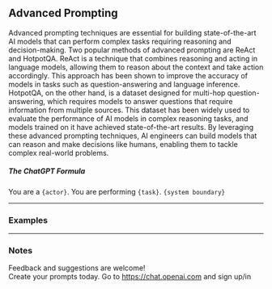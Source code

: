 ## Advanced Prompting
Advanced prompting techniques are essential for building state-of-the-art AI models that can perform complex tasks requiring reasoning and decision-making. 
Two popular methods of advanced prompting are ReAct and HotpotQA. ReAct is a technique that combines reasoning and acting in language models, 
allowing them to reason about the context and take action accordingly. This approach has been shown to improve the accuracy of models in tasks such as 
question-answering and language inference. HotpotQA, on the other hand, is a dataset designed for multi-hop question-answering, which requires models to 
answer questions that require information from multiple sources. This dataset has been widely used to evaluate the performance of AI models in complex reasoning tasks, 
and models trained on it have achieved state-of-the-art results. By leveraging these advanced prompting techniques, AI engineers can build models that can reason 
and make decisions like humans, enabling them to tackle complex real-world problems.

##### The ChatGPT Formula 
You are a ```{actor}```. You are performing ```{task}```. ```{system boundary}```

---
### Examples


---
### Notes
Feedback and suggestions are welcome! <br>
Create your prompts today.
Go to https://chat.openai.com and sign up/in <br>
